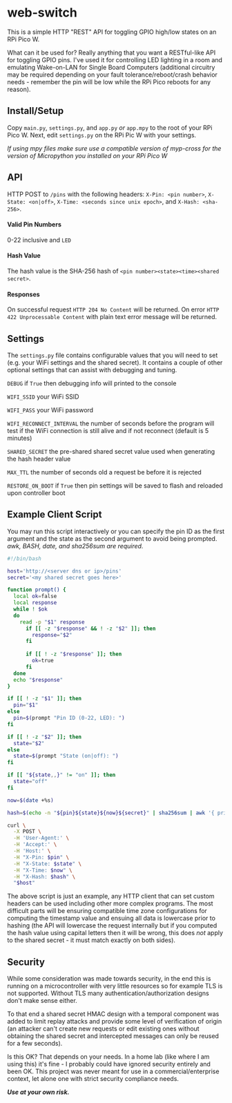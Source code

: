 web-switch
==
This is a simple HTTP "REST" API for toggling GPIO high/low states on an RPi Pico W.

What can it be used for? Really anything that you want a RESTful-like API for toggling GPIO pins. I've used it for controlling LED lighting in a room and emulating Wake-on-LAN for Single Board Computers (additional circuitry may be required depending on your fault tolerance/reboot/crash behavior needs - remember the pin will be low while the RPi Pico reboots for any reason).

## Install/Setup
Copy `main.py`, `settings.py`, and `app.py` _or_ `app.mpy` to the root of your RPi Pico W. Next, edit `settings.py` on the RPi Pic W with your settings.

_If using mpy files make sure use a compatible version of myp-cross for the version of Micropython you installed on your RPi Pico W_

## API
HTTP POST to `/pins` with the following headers: `X-Pin: <pin number>`, `X-State: <on|off>`, `X-Time: <seconds since unix epoch>`, and `X-Hash: <sha-256>`.  

#### Valid Pin Numbers
0-22 inclusive and `LED`

#### Hash Value
The hash value is the SHA-256 hash of `<pin number><state><time><shared secret>`.

#### Responses
On successful request `HTTP 204 No Content` will be returned. On error `HTTP 422 Unprocessable Content` with plain text error message will be returned.

## Settings
The `settings.py` file contains configurable values that you will need to set (e.g. your WiFi settings and the shared secret). It contains a couple of other optional settings that can assist with debugging and tuning.

`DEBUG` if `True` then debugging info will printed to the console  
  
`WIFI_SSID` your WiFi SSID  
  
`WIFI_PASS` your WiFi password  
  
`WIFI_RECONNECT_INTERVAL` the number of seconds before the program will test if the WiFi connection is still alive and if not reconnect (default is 5 minutes)  
  
`SHARED_SECRET` the pre-shared shared secret value used when generating the hash header value  
  
`MAX_TTL` the number of seconds old a request be before it is rejected  
  
`RESTORE_ON_BOOT` if `True` then pin settings will be saved to flash and reloaded upon controller boot  


## Example Client Script
You may run this script interactively or you can specify the pin ID as the first argument and the state as the second argument to avoid being prompted.
_awk, BASH, date, and sha256sum are required._

```bash
#!/bin/bash

host='http://<server dns or ip>/pins'
secret='<my shared secret goes here>'

function prompt() {
  local ok=false
  local response
  while ! $ok
  do
    read -p "$1" response
      if [[ -z "$response" && ! -z "$2" ]]; then
        response="$2"
      fi
      
      if [[ ! -z "$response" ]]; then
        ok=true
      fi
  done
  echo "$response"
}

if [[ ! -z "$1" ]]; then
  pin="$1"
else
  pin=$(prompt "Pin ID (0-22, LED): ")
fi

if [[ ! -z "$2" ]]; then
  state="$2"
else
  state=$(prompt "State (on|off): ")
fi

if [[ "${state,,}" != "on" ]]; then
  state="off"
fi

now=$(date +%s)

hash=$(echo -n "${pin}${state}${now}${secret}" | sha256sum | awk '{ print $1 }')

curl \
  -X POST \
  -H 'User-Agent:' \
  -H 'Accept:' \
  -H 'Host:' \
  -H "X-Pin: $pin" \
  -H "X-State: $state" \
  -H "X-Time: $now" \
  -H "X-Hash: $hash" \
  "$host"
```

The above script is just an example, any HTTP client that can set custom headers can be used including other more complex programs. The most difficult parts will be ensuring compatible time zone configurations for computing the timestamp value and ensuing all data is lowercase prior to hashing (the API will lowercase the request internally but if you computed the hash value using capital letters then it will be wrong, this does _not_ apply to the shared secret - it must match exactly on both sides).

## Security
While some consideration was made towards security, in the end this is running on a microcontroller with very little resources so for example TLS is not supported. Without TLS many authentication/authorization designs don't make sense either.

To that end a shared secret HMAC design with a temporal component was added to limit replay attacks and provide some level of verification of origin (an attacker can't create new requests or edit existing ones without obtaining the shared secret and intercepted messages can only be reused for a few seconds).

Is this OK? That depends on your needs. In a home lab (like where I am using this) it's fine - I probably could have ignored security entirely and been OK. This project was never meant for use in a commercial/enterprise context, let alone one with strict security compliance needs.

_**Use at your own risk.**_
